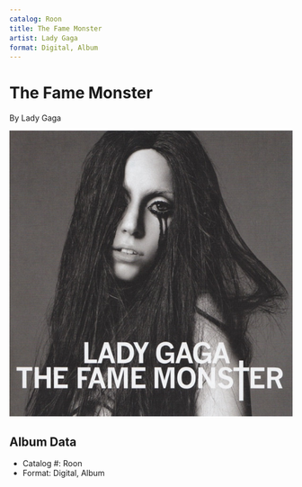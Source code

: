 ```yaml
---
catalog: Roon
title: The Fame Monster
artist: Lady Gaga
format: Digital, Album
---
```


# The Fame Monster

By Lady Gaga

![](../../assets/albumcovers/Lady_Gaga-The_Fame_Monster.png)

## Album Data

- Catalog #: Roon
- Format: Digital, Album

